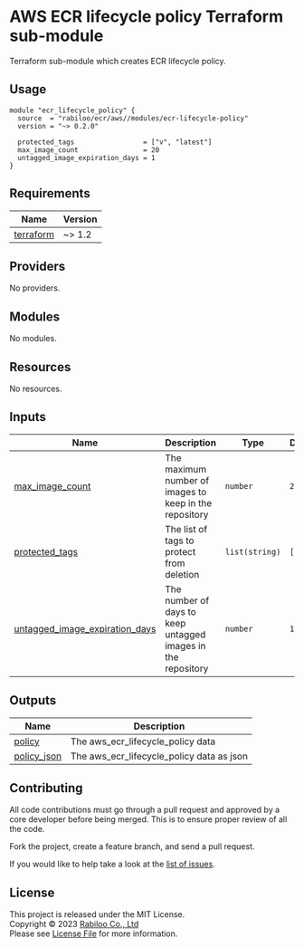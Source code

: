 # AWS ECR lifecycle policy Terraform sub-module

Terraform sub-module which creates ECR lifecycle policy.

## Usage

```hcl
module "ecr_lifecycle_policy" {
  source  = "rabiloo/ecr/aws//modules/ecr-lifecycle-policy"
  version = "~> 0.2.0"

  protected_tags                 = ["v", "latest"]
  max_image_count                = 20
  untagged_image_expiration_days = 1
}
```

<!-- BEGIN_TF_DOCS -->
## Requirements

| Name | Version |
|------|---------|
| <a name="requirement_terraform"></a> [terraform](#requirement\_terraform) | ~> 1.2 |

## Providers

No providers.

## Modules

No modules.

## Resources

No resources.

## Inputs

| Name | Description | Type | Default | Required |
|------|-------------|------|---------|:--------:|
| <a name="input_max_image_count"></a> [max\_image\_count](#input\_max\_image\_count) | The maximum number of images to keep in the repository | `number` | `20` | no |
| <a name="input_protected_tags"></a> [protected\_tags](#input\_protected\_tags) | The list of tags to protect from deletion | `list(string)` | `[]` | no |
| <a name="input_untagged_image_expiration_days"></a> [untagged\_image\_expiration\_days](#input\_untagged\_image\_expiration\_days) | The number of days to keep untagged images in the repository | `number` | `1` | no |

## Outputs

| Name | Description |
|------|-------------|
| <a name="output_policy"></a> [policy](#output\_policy) | The aws\_ecr\_lifecycle\_policy data |
| <a name="output_policy_json"></a> [policy\_json](#output\_policy\_json) | The aws\_ecr\_lifecycle\_policy data as json |
<!-- END_TF_DOCS -->

## Contributing

All code contributions must go through a pull request and approved by a core developer before being merged. 
This is to ensure proper review of all the code.

Fork the project, create a feature branch, and send a pull request.

If you would like to help take a look at the [list of issues](https://github.com/rabiloo/terraform-aws-ecr/issues).

## License

This project is released under the MIT License.   
Copyright © 2023 [Rabiloo Co., Ltd](https://rabiloo.com)   
Please see [License File](LICENSE) for more information.
